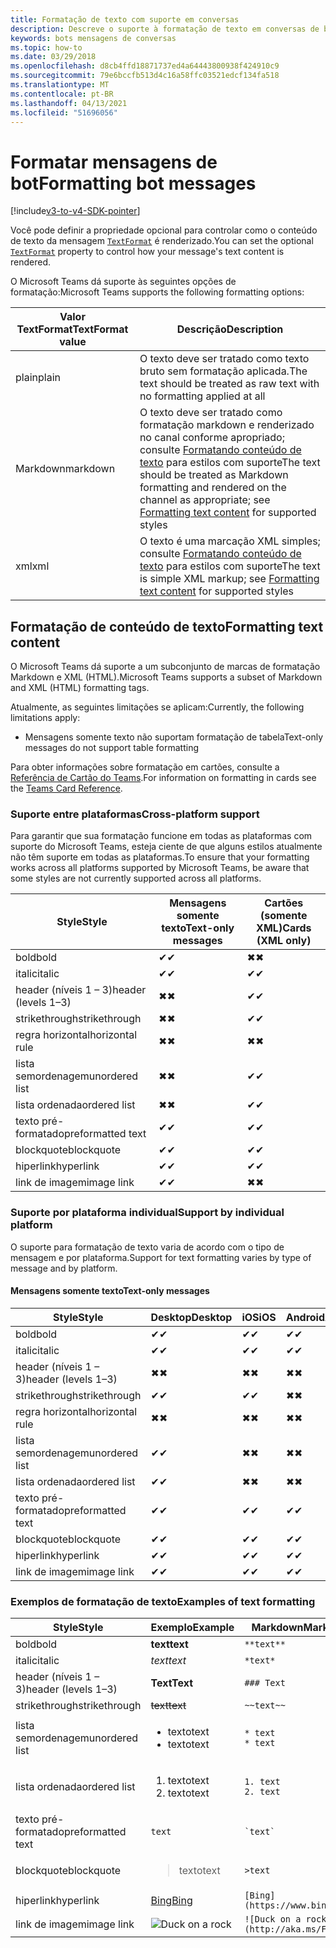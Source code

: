 ```yaml
---
title: Formatação de texto com suporte em conversas
description: Descreve o suporte à formatação de texto em conversas de bot
keywords: bots mensagens de conversas
ms.topic: how-to
ms.date: 03/29/2018
ms.openlocfilehash: d8cb4ffd18871737ed4a64443800938f424910c9
ms.sourcegitcommit: 79e6bccfb513d4c16a58ffc03521edcf134fa518
ms.translationtype: MT
ms.contentlocale: pt-BR
ms.lasthandoff: 04/13/2021
ms.locfileid: "51696056"
---
```

# <a name="formatting-bot-messages"></a><span data-ttu-id="2e941-104">Formatar mensagens de bot</span><span class="sxs-lookup"><span data-stu-id="2e941-104">Formatting bot messages</span></span>

[!include[v3-to-v4-SDK-pointer](~/includes/v3-to-v4-pointer-bots.md)]

<span data-ttu-id="2e941-105">Você pode definir a propriedade opcional para controlar como o conteúdo de texto da mensagem [`TextFormat`](https://docs.microsoft.com/bot-framework/dotnet/bot-builder-dotnet-create-messages#customizing-a-message) é renderizado.</span><span class="sxs-lookup"><span data-stu-id="2e941-105">You can set the optional [`TextFormat`](https://docs.microsoft.com/bot-framework/dotnet/bot-builder-dotnet-create-messages#customizing-a-message) property to control how your message's text content is rendered.</span></span>

<span data-ttu-id="2e941-106">O Microsoft Teams dá suporte às seguintes opções de formatação:</span><span class="sxs-lookup"><span data-stu-id="2e941-106">Microsoft Teams supports the following formatting options:</span></span>

| <span data-ttu-id="2e941-107">Valor TextFormat</span><span class="sxs-lookup"><span data-stu-id="2e941-107">TextFormat value</span></span> | <span data-ttu-id="2e941-108">Descrição</span><span class="sxs-lookup"><span data-stu-id="2e941-108">Description</span></span> |
| --- | --- |
| <span data-ttu-id="2e941-109">plain</span><span class="sxs-lookup"><span data-stu-id="2e941-109">plain</span></span> | <span data-ttu-id="2e941-110">O texto deve ser tratado como texto bruto sem formatação aplicada.</span><span class="sxs-lookup"><span data-stu-id="2e941-110">The text should be treated as raw text with no formatting applied at all</span></span> |
| <span data-ttu-id="2e941-111">Markdown</span><span class="sxs-lookup"><span data-stu-id="2e941-111">markdown</span></span> | <span data-ttu-id="2e941-112">O texto deve ser tratado como formatação markdown e renderizado no canal conforme apropriado; consulte [Formatando conteúdo de texto](#formatting-text-content) para estilos com suporte</span><span class="sxs-lookup"><span data-stu-id="2e941-112">The text should be treated as Markdown formatting and rendered on the channel as appropriate; see [Formatting text content](#formatting-text-content) for supported styles</span></span> |
| <span data-ttu-id="2e941-113">xml</span><span class="sxs-lookup"><span data-stu-id="2e941-113">xml</span></span> | <span data-ttu-id="2e941-114">O texto é uma marcação XML simples; consulte [Formatando conteúdo de texto](#formatting-text-content) para estilos com suporte</span><span class="sxs-lookup"><span data-stu-id="2e941-114">The text is simple XML markup; see [Formatting text content](#formatting-text-content) for supported styles</span></span> |

## <a name="formatting-text-content"></a><span data-ttu-id="2e941-115">Formatação de conteúdo de texto</span><span class="sxs-lookup"><span data-stu-id="2e941-115">Formatting text content</span></span>

<span data-ttu-id="2e941-116">O Microsoft Teams dá suporte a um subconjunto de marcas de formatação Markdown e XML (HTML).</span><span class="sxs-lookup"><span data-stu-id="2e941-116">Microsoft Teams supports a subset of Markdown and XML (HTML) formatting tags.</span></span>

<span data-ttu-id="2e941-117">Atualmente, as seguintes limitações se aplicam:</span><span class="sxs-lookup"><span data-stu-id="2e941-117">Currently, the following limitations apply:</span></span>

* <span data-ttu-id="2e941-118">Mensagens somente texto não suportam formatação de tabela</span><span class="sxs-lookup"><span data-stu-id="2e941-118">Text-only messages do not support table formatting</span></span>

<span data-ttu-id="2e941-119">Para obter informações sobre formatação em cartões, consulte a [Referência de Cartão do Teams](~/task-modules-and-cards/cards/cards-reference.md).</span><span class="sxs-lookup"><span data-stu-id="2e941-119">For information on formatting in cards see the [Teams Card Reference](~/task-modules-and-cards/cards/cards-reference.md).</span></span>

### <a name="cross-platform-support"></a><span data-ttu-id="2e941-120">Suporte entre plataformas</span><span class="sxs-lookup"><span data-stu-id="2e941-120">Cross-platform support</span></span>

<span data-ttu-id="2e941-121">Para garantir que sua formatação funcione em todas as plataformas com suporte do Microsoft Teams, esteja ciente de que alguns estilos atualmente não têm suporte em todas as plataformas.</span><span class="sxs-lookup"><span data-stu-id="2e941-121">To ensure that your formatting works across all platforms supported by Microsoft Teams, be aware that some styles are not currently supported across all platforms.</span></span>

| <span data-ttu-id="2e941-122">Style</span><span class="sxs-lookup"><span data-stu-id="2e941-122">Style</span></span>                     | <span data-ttu-id="2e941-123">Mensagens somente texto</span><span class="sxs-lookup"><span data-stu-id="2e941-123">Text-only messages</span></span> | <span data-ttu-id="2e941-124">Cartões (somente XML)</span><span class="sxs-lookup"><span data-stu-id="2e941-124">Cards (XML only)</span></span> |
|---------------------------|--------------------|------------------|
| <span data-ttu-id="2e941-125">bold</span><span class="sxs-lookup"><span data-stu-id="2e941-125">bold</span></span>                      | <span data-ttu-id="2e941-126">✔</span><span class="sxs-lookup"><span data-stu-id="2e941-126">✔</span></span>                  | <span data-ttu-id="2e941-127">✖</span><span class="sxs-lookup"><span data-stu-id="2e941-127">✖</span></span>                |
| <span data-ttu-id="2e941-128">italic</span><span class="sxs-lookup"><span data-stu-id="2e941-128">italic</span></span>                    | <span data-ttu-id="2e941-129">✔</span><span class="sxs-lookup"><span data-stu-id="2e941-129">✔</span></span>                  | <span data-ttu-id="2e941-130">✔</span><span class="sxs-lookup"><span data-stu-id="2e941-130">✔</span></span>                |
| <span data-ttu-id="2e941-131">header (níveis 1 &ndash; 3)</span><span class="sxs-lookup"><span data-stu-id="2e941-131">header (levels 1&ndash;3)</span></span> | <span data-ttu-id="2e941-132">✖</span><span class="sxs-lookup"><span data-stu-id="2e941-132">✖</span></span>                  | <span data-ttu-id="2e941-133">✔</span><span class="sxs-lookup"><span data-stu-id="2e941-133">✔</span></span>                |
| <span data-ttu-id="2e941-134">strikethrough</span><span class="sxs-lookup"><span data-stu-id="2e941-134">strikethrough</span></span>             | <span data-ttu-id="2e941-135">✖</span><span class="sxs-lookup"><span data-stu-id="2e941-135">✖</span></span>                  | <span data-ttu-id="2e941-136">✔</span><span class="sxs-lookup"><span data-stu-id="2e941-136">✔</span></span>                |
| <span data-ttu-id="2e941-137">regra horizontal</span><span class="sxs-lookup"><span data-stu-id="2e941-137">horizontal rule</span></span>           | <span data-ttu-id="2e941-138">✖</span><span class="sxs-lookup"><span data-stu-id="2e941-138">✖</span></span>                  | <span data-ttu-id="2e941-139">✖</span><span class="sxs-lookup"><span data-stu-id="2e941-139">✖</span></span>                |
| <span data-ttu-id="2e941-140">lista semordenagem</span><span class="sxs-lookup"><span data-stu-id="2e941-140">unordered list</span></span>            | <span data-ttu-id="2e941-141">✖</span><span class="sxs-lookup"><span data-stu-id="2e941-141">✖</span></span>                  | <span data-ttu-id="2e941-142">✔</span><span class="sxs-lookup"><span data-stu-id="2e941-142">✔</span></span>                |
| <span data-ttu-id="2e941-143">lista ordenada</span><span class="sxs-lookup"><span data-stu-id="2e941-143">ordered list</span></span>              | <span data-ttu-id="2e941-144">✖</span><span class="sxs-lookup"><span data-stu-id="2e941-144">✖</span></span>                  | <span data-ttu-id="2e941-145">✔</span><span class="sxs-lookup"><span data-stu-id="2e941-145">✔</span></span>                |
| <span data-ttu-id="2e941-146">texto pré-formatado</span><span class="sxs-lookup"><span data-stu-id="2e941-146">preformatted text</span></span>         | <span data-ttu-id="2e941-147">✔</span><span class="sxs-lookup"><span data-stu-id="2e941-147">✔</span></span>                  | <span data-ttu-id="2e941-148">✔</span><span class="sxs-lookup"><span data-stu-id="2e941-148">✔</span></span>                |
| <span data-ttu-id="2e941-149">blockquote</span><span class="sxs-lookup"><span data-stu-id="2e941-149">blockquote</span></span>                | <span data-ttu-id="2e941-150">✔</span><span class="sxs-lookup"><span data-stu-id="2e941-150">✔</span></span>                  | <span data-ttu-id="2e941-151">✔</span><span class="sxs-lookup"><span data-stu-id="2e941-151">✔</span></span>                |
| <span data-ttu-id="2e941-152">hiperlink</span><span class="sxs-lookup"><span data-stu-id="2e941-152">hyperlink</span></span>                 | <span data-ttu-id="2e941-153">✔</span><span class="sxs-lookup"><span data-stu-id="2e941-153">✔</span></span>                  | <span data-ttu-id="2e941-154">✔</span><span class="sxs-lookup"><span data-stu-id="2e941-154">✔</span></span>                |
| <span data-ttu-id="2e941-155">link de imagem</span><span class="sxs-lookup"><span data-stu-id="2e941-155">image link</span></span>                | <span data-ttu-id="2e941-156">✔</span><span class="sxs-lookup"><span data-stu-id="2e941-156">✔</span></span>                  | <span data-ttu-id="2e941-157">✖</span><span class="sxs-lookup"><span data-stu-id="2e941-157">✖</span></span>                |

### <a name="support-by-individual-platform"></a><span data-ttu-id="2e941-158">Suporte por plataforma individual</span><span class="sxs-lookup"><span data-stu-id="2e941-158">Support by individual platform</span></span>

<span data-ttu-id="2e941-159">O suporte para formatação de texto varia de acordo com o tipo de mensagem e por plataforma.</span><span class="sxs-lookup"><span data-stu-id="2e941-159">Support for text formatting varies by type of message and by platform.</span></span>

#### <a name="text-only-messages"></a><span data-ttu-id="2e941-160">Mensagens somente texto</span><span class="sxs-lookup"><span data-stu-id="2e941-160">Text-only messages</span></span>

| <span data-ttu-id="2e941-161">Style</span><span class="sxs-lookup"><span data-stu-id="2e941-161">Style</span></span>                     | <span data-ttu-id="2e941-162">Desktop</span><span class="sxs-lookup"><span data-stu-id="2e941-162">Desktop</span></span> | <span data-ttu-id="2e941-163">iOS</span><span class="sxs-lookup"><span data-stu-id="2e941-163">iOS</span></span> | <span data-ttu-id="2e941-164">Android</span><span class="sxs-lookup"><span data-stu-id="2e941-164">Android</span></span> |
|---------------------------|---------|-----|---------|
| <span data-ttu-id="2e941-165">bold</span><span class="sxs-lookup"><span data-stu-id="2e941-165">bold</span></span>                      | <span data-ttu-id="2e941-166">✔</span><span class="sxs-lookup"><span data-stu-id="2e941-166">✔</span></span>       | <span data-ttu-id="2e941-167">✔</span><span class="sxs-lookup"><span data-stu-id="2e941-167">✔</span></span>   | <span data-ttu-id="2e941-168">✔</span><span class="sxs-lookup"><span data-stu-id="2e941-168">✔</span></span>       |
| <span data-ttu-id="2e941-169">italic</span><span class="sxs-lookup"><span data-stu-id="2e941-169">italic</span></span>                    | <span data-ttu-id="2e941-170">✔</span><span class="sxs-lookup"><span data-stu-id="2e941-170">✔</span></span>       | <span data-ttu-id="2e941-171">✔</span><span class="sxs-lookup"><span data-stu-id="2e941-171">✔</span></span>   | <span data-ttu-id="2e941-172">✔</span><span class="sxs-lookup"><span data-stu-id="2e941-172">✔</span></span>       |
| <span data-ttu-id="2e941-173">header (níveis 1 &ndash; 3)</span><span class="sxs-lookup"><span data-stu-id="2e941-173">header (levels 1&ndash;3)</span></span> | <span data-ttu-id="2e941-174">✖</span><span class="sxs-lookup"><span data-stu-id="2e941-174">✖</span></span>       | <span data-ttu-id="2e941-175">✖</span><span class="sxs-lookup"><span data-stu-id="2e941-175">✖</span></span>   | <span data-ttu-id="2e941-176">✖</span><span class="sxs-lookup"><span data-stu-id="2e941-176">✖</span></span>       |
| <span data-ttu-id="2e941-177">strikethrough</span><span class="sxs-lookup"><span data-stu-id="2e941-177">strikethrough</span></span>             | <span data-ttu-id="2e941-178">✔</span><span class="sxs-lookup"><span data-stu-id="2e941-178">✔</span></span>       | <span data-ttu-id="2e941-179">✔</span><span class="sxs-lookup"><span data-stu-id="2e941-179">✔</span></span>   | <span data-ttu-id="2e941-180">✖</span><span class="sxs-lookup"><span data-stu-id="2e941-180">✖</span></span>       |
| <span data-ttu-id="2e941-181">regra horizontal</span><span class="sxs-lookup"><span data-stu-id="2e941-181">horizontal rule</span></span>           | <span data-ttu-id="2e941-182">✖</span><span class="sxs-lookup"><span data-stu-id="2e941-182">✖</span></span>       | <span data-ttu-id="2e941-183">✖</span><span class="sxs-lookup"><span data-stu-id="2e941-183">✖</span></span>   | <span data-ttu-id="2e941-184">✖</span><span class="sxs-lookup"><span data-stu-id="2e941-184">✖</span></span>       |
| <span data-ttu-id="2e941-185">lista semordenagem</span><span class="sxs-lookup"><span data-stu-id="2e941-185">unordered list</span></span>            | <span data-ttu-id="2e941-186">✔</span><span class="sxs-lookup"><span data-stu-id="2e941-186">✔</span></span>       | <span data-ttu-id="2e941-187">✖</span><span class="sxs-lookup"><span data-stu-id="2e941-187">✖</span></span>   | <span data-ttu-id="2e941-188">✖</span><span class="sxs-lookup"><span data-stu-id="2e941-188">✖</span></span>       |
| <span data-ttu-id="2e941-189">lista ordenada</span><span class="sxs-lookup"><span data-stu-id="2e941-189">ordered list</span></span>              | <span data-ttu-id="2e941-190">✔</span><span class="sxs-lookup"><span data-stu-id="2e941-190">✔</span></span>       | <span data-ttu-id="2e941-191">✖</span><span class="sxs-lookup"><span data-stu-id="2e941-191">✖</span></span>   | <span data-ttu-id="2e941-192">✖</span><span class="sxs-lookup"><span data-stu-id="2e941-192">✖</span></span>       |
| <span data-ttu-id="2e941-193">texto pré-formatado</span><span class="sxs-lookup"><span data-stu-id="2e941-193">preformatted text</span></span>         | <span data-ttu-id="2e941-194">✔</span><span class="sxs-lookup"><span data-stu-id="2e941-194">✔</span></span>       | <span data-ttu-id="2e941-195">✔</span><span class="sxs-lookup"><span data-stu-id="2e941-195">✔</span></span>   | <span data-ttu-id="2e941-196">✔</span><span class="sxs-lookup"><span data-stu-id="2e941-196">✔</span></span>       |
| <span data-ttu-id="2e941-197">blockquote</span><span class="sxs-lookup"><span data-stu-id="2e941-197">blockquote</span></span>                | <span data-ttu-id="2e941-198">✔</span><span class="sxs-lookup"><span data-stu-id="2e941-198">✔</span></span>       | <span data-ttu-id="2e941-199">✔</span><span class="sxs-lookup"><span data-stu-id="2e941-199">✔</span></span>   | <span data-ttu-id="2e941-200">✔</span><span class="sxs-lookup"><span data-stu-id="2e941-200">✔</span></span>       |
| <span data-ttu-id="2e941-201">hiperlink</span><span class="sxs-lookup"><span data-stu-id="2e941-201">hyperlink</span></span>                 | <span data-ttu-id="2e941-202">✔</span><span class="sxs-lookup"><span data-stu-id="2e941-202">✔</span></span>       | <span data-ttu-id="2e941-203">✔</span><span class="sxs-lookup"><span data-stu-id="2e941-203">✔</span></span>   | <span data-ttu-id="2e941-204">✔</span><span class="sxs-lookup"><span data-stu-id="2e941-204">✔</span></span>       |
| <span data-ttu-id="2e941-205">link de imagem</span><span class="sxs-lookup"><span data-stu-id="2e941-205">image link</span></span>                | <span data-ttu-id="2e941-206">✔</span><span class="sxs-lookup"><span data-stu-id="2e941-206">✔</span></span>       | <span data-ttu-id="2e941-207">✔</span><span class="sxs-lookup"><span data-stu-id="2e941-207">✔</span></span>   | <span data-ttu-id="2e941-208">✔</span><span class="sxs-lookup"><span data-stu-id="2e941-208">✔</span></span>       |

### <a name="examples-of-text-formatting"></a><span data-ttu-id="2e941-209">Exemplos de formatação de texto</span><span class="sxs-lookup"><span data-stu-id="2e941-209">Examples of text formatting</span></span>

| <span data-ttu-id="2e941-210">Style</span><span class="sxs-lookup"><span data-stu-id="2e941-210">Style</span></span> | <span data-ttu-id="2e941-211">Exemplo</span><span class="sxs-lookup"><span data-stu-id="2e941-211">Example</span></span> | <span data-ttu-id="2e941-212">Markdown</span><span class="sxs-lookup"><span data-stu-id="2e941-212">Markdown</span></span> | <span data-ttu-id="2e941-213">XML (HTML)</span><span class="sxs-lookup"><span data-stu-id="2e941-213">XML (HTML)</span></span> |
| --- | --- | --- | --- |
| <span data-ttu-id="2e941-214">bold</span><span class="sxs-lookup"><span data-stu-id="2e941-214">bold</span></span> | <span data-ttu-id="2e941-215">**text**</span><span class="sxs-lookup"><span data-stu-id="2e941-215">**text**</span></span> | `**text**` | `<strong>text</strong>` |
| <span data-ttu-id="2e941-216">italic</span><span class="sxs-lookup"><span data-stu-id="2e941-216">italic</span></span> | <span data-ttu-id="2e941-217">*text*</span><span class="sxs-lookup"><span data-stu-id="2e941-217">*text*</span></span> | `*text*` | `<em>text</em>` |
| <span data-ttu-id="2e941-218">header (níveis 1 &ndash; 3)</span><span class="sxs-lookup"><span data-stu-id="2e941-218">header (levels 1&ndash;3)</span></span> | <span data-ttu-id="2e941-219">**Text**</span><span class="sxs-lookup"><span data-stu-id="2e941-219">**Text**</span></span> | `### Text` | `<h3>Text</h3>` |
| <span data-ttu-id="2e941-220">strikethrough</span><span class="sxs-lookup"><span data-stu-id="2e941-220">strikethrough</span></span> | <span data-ttu-id="2e941-221">~~text~~</span><span class="sxs-lookup"><span data-stu-id="2e941-221">~~text~~</span></span> | `~~text~~` | `<strike>text</strike>` |
| <span data-ttu-id="2e941-222">lista semordenagem</span><span class="sxs-lookup"><span data-stu-id="2e941-222">unordered list</span></span> | <ul><li><span data-ttu-id="2e941-223">texto</span><span class="sxs-lookup"><span data-stu-id="2e941-223">text</span></span></li><li><span data-ttu-id="2e941-224">texto</span><span class="sxs-lookup"><span data-stu-id="2e941-224">text</span></span></li></ul> | `* text`<br>`* text` | `<ul><li>text</li><li>text</li></ul>` |
| <span data-ttu-id="2e941-225">lista ordenada</span><span class="sxs-lookup"><span data-stu-id="2e941-225">ordered list</span></span> | <ol><li><span data-ttu-id="2e941-226">texto</span><span class="sxs-lookup"><span data-stu-id="2e941-226">text</span></span></li><li><span data-ttu-id="2e941-227">texto</span><span class="sxs-lookup"><span data-stu-id="2e941-227">text</span></span></li></ol> | `1. text`<br>`2. text` | `<ol><li>text</li><li>text</li></ol>` |
| <span data-ttu-id="2e941-228">texto pré-formatado</span><span class="sxs-lookup"><span data-stu-id="2e941-228">preformatted text</span></span> | `text` | `` `text` `` | `<pre>text</pre>` |
| <span data-ttu-id="2e941-229">blockquote</span><span class="sxs-lookup"><span data-stu-id="2e941-229">blockquote</span></span> | <blockquote><span data-ttu-id="2e941-230">texto</span><span class="sxs-lookup"><span data-stu-id="2e941-230">text</span></span></blockquote> | `>text` | `<blockquote>text</blockquote>` |
| <span data-ttu-id="2e941-231">hiperlink</span><span class="sxs-lookup"><span data-stu-id="2e941-231">hyperlink</span></span> | [<span data-ttu-id="2e941-232">Bing</span><span class="sxs-lookup"><span data-stu-id="2e941-232">Bing</span></span>](https://www.bing.com/) | `[Bing](https://www.bing.com/)` | `<a href="https://www.bing.com/">Bing</a>` |
| <span data-ttu-id="2e941-233">link de imagem</span><span class="sxs-lookup"><span data-stu-id="2e941-233">image link</span></span> | <img src="https://aka.ms/Fo983c" alt="Duck on a rock"></img> | `![Duck on a rock](http://aka.ms/Fo983c)` | `<img src="http://aka.ms/Fo983c" alt="Duck on a rock"></img>` |
